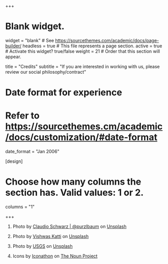 +++
# Blank widget.
widget = "blank"  # See https://sourcethemes.com/academic/docs/page-builder/
headless = true  # This file represents a page section.
active = true  # Activate this widget? true/false
weight = 21  # Order that this section will appear.

title = "Credits"
subtitle = "If you are interested in working with us, please review our social philosophy/contract"

# Date format for experience
#   Refer to https://sourcethemes.cm/academic/docs/customization/#date-format
date_format = "Jan 2006"

[design]
  # Choose how many columns the section has. Valid values: 1 or 2.
  columns = "1"

+++

1. Photo by <a href="https://unsplash.com/@purzlbaum?utm_source=unsplash&utm_medium=referral&utm_content=creditCopyText">Claudio Schwarz | @purzlbaum</a> on <a href="https://unsplash.com/@trivik/likes?utm_source=unsplash&utm_medium=referral&utm_content=creditCopyText">Unsplash</a>

2. Photo by <a href="https://unsplash.com/@thekattingedge?utm_source=unsplash&utm_medium=referral&utm_content=creditCopyText">Vishwas Katti</a> on <a href="https://unsplash.com/@trivik/likes?utm_source=unsplash&utm_medium=referral&utm_content=creditCopyText">Unsplash</a>

3. Photo by <a href="https://unsplash.com/@usgs?utm_source=unsplash&utm_medium=referral&utm_content=creditCopyText">USGS</a> on <a href="https://unsplash.com/s/photos/ussg-satellite-gulf?utm_source=unsplash&utm_medium=referral&utm_content=creditCopyText">Unsplash</a>

4. Icons by [Iconathon](http://iconathon.org/) on [The Noun Project](https://thenounproject.com/)
